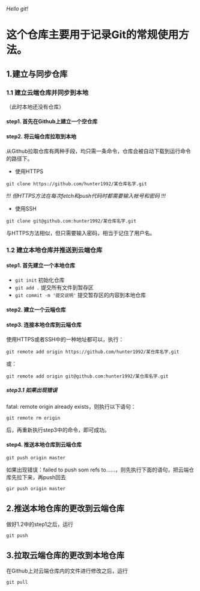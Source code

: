 *Hello git!*

# 这个仓库主要用于记录Git的常规使用方法。
## 1.建立与同步仓库
### 1.1 建立云端仓库并同步到本地
（此时本地还没有仓库）
#### step1. 首先在Github上建立一个空仓库   
#### step2. 将云端仓库拉取到本地

从Github拉取仓库有两种手段，均只需一条命令，仓库会被自动下载到运行命令的路径下。

+ 使用HTTPS

```
git clone https://github.com/hunter1992/某仓库名字.git
```
   
*!!! 但HTTPS方法在每次fetch和push代码时都需要输入帐号和密码 !!!*
+ 使用SSH   
```
git clone git@github.com:hunter1992/某仓库名字.git
```
与HTTPS方法相似，但只需要输入密码，相当于记住了用户名。
### 1.2 建立本地仓库并推送到云端仓库
#### step1. 首先建立一个本地仓库   
+ ```git init``` 初始化仓库
+ ```git add .``` 提交所有文件到暂存区
+ ```git commit -m '提交说明'``` 提交暂存区的内容到本地仓库
#### step2. 建立一个云端仓库
#### step3. 连接本地仓库到云端仓库
使用HTTPS或者SSH中的一种地址都可以，执行：
```
git remote add origin https://github.com/hunter1992/某仓库名字.git
```
或：
```
git remote add origin git@github.com:hunter1992/某仓库名字.git
```
##### step3.1 如果出现错误
fatal: remote origin already exists，则执行以下语句：
```
git remote rm origin
```
后，再重新执行step3中的命令，即可成功。
#### step4. 推送本地仓库到云端仓库
```
git push origin master
```
如果出现错误：failed to push som refs to……，则先执行下面的语句，把云端仓库先拉下来，再push回去
```
gir push origin master
```
## 2.推送本地仓库的更改到云端仓库
做好1.2中的step1之后，运行
```
git push
```
## 3.拉取云端仓库的更改到本地仓库
在Github上对云端仓库内的文件进行修改之后，运行
```
git pull
```

